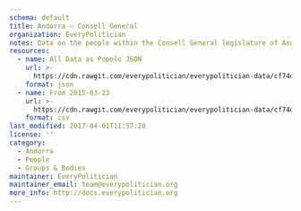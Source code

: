 ```yaml
---
schema: default
title: Andorra — Consell General
organization: EveryPolitician
notes: Data on the people within the Consell General legislature of Andorra.
resources:
  - name: All Data as Popolo JSON
    url: >-
      https://cdn.rawgit.com/everypolitician/everypolitician-data/cf74d902cf3f20302c2ff8cb98f03b69c9bebf80/data/Andorra/General_Council/ep-popolo-v1.0.json
    format: json
  - name: From 2015-03-23
    url: >-
      https://cdn.rawgit.com/everypolitician/everypolitician-data/cf74d902cf3f20302c2ff8cb98f03b69c9bebf80/data/Andorra/General_Council/term-2015.csv
    format: csv
last_modified: 2017-04-01T11:57:20
license: ''
category:
  - Andorra
  - People
  - Groups & Bodies
maintainer: EveryPolitician
maintainer_email: team@everypolitician.org
more_info: http://docs.everypolitician.org
---
```

